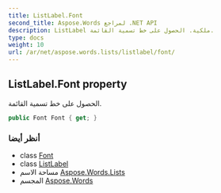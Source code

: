 ```yaml
---
title: ListLabel.Font
second_title: Aspose.Words لمراجع .NET API
description: ListLabel ملكية. الحصول على خط تسمية القائمة.
type: docs
weight: 10
url: /ar/net/aspose.words.lists/listlabel/font/
---
```

## ListLabel.Font property

الحصول على خط تسمية القائمة.

```csharp
public Font Font { get; }
```

### أنظر أيضا

* class [Font](../../../aspose.words/font/)
* class [ListLabel](../)
* مساحة الاسم [Aspose.Words.Lists](../../listlabel/)
* المجسم [Aspose.Words](../../../)


